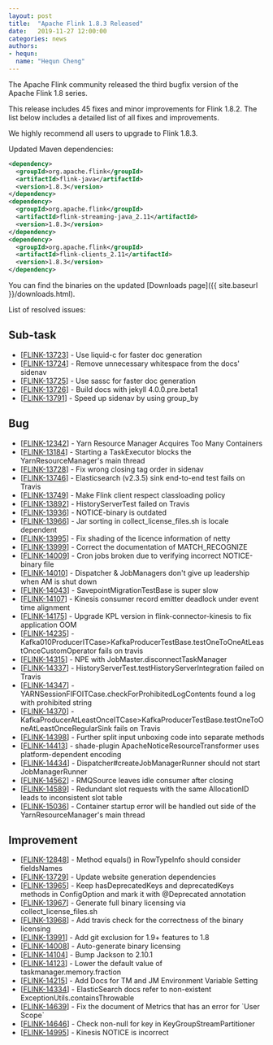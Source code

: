 ```yaml
---
layout: post
title:  "Apache Flink 1.8.3 Released"
date:   2019-11-27 12:00:00
categories: news
authors:
- hequn:
  name: "Hequn Cheng"
---
```


The Apache Flink community released the third bugfix version of the Apache Flink 1.8 series.

This release includes 45 fixes and minor improvements for Flink 1.8.2. The list below includes a detailed list of all fixes and improvements.

We highly recommend all users to upgrade to Flink 1.8.3.

Updated Maven dependencies:

```xml
<dependency>
  <groupId>org.apache.flink</groupId>
  <artifactId>flink-java</artifactId>
  <version>1.8.3</version>
</dependency>
<dependency>
  <groupId>org.apache.flink</groupId>
  <artifactId>flink-streaming-java_2.11</artifactId>
  <version>1.8.3</version>
</dependency>
<dependency>
  <groupId>org.apache.flink</groupId>
  <artifactId>flink-clients_2.11</artifactId>
  <version>1.8.3</version>
</dependency>
```

You can find the binaries on the updated [Downloads page]({{ site.baseurl }}/downloads.html).

List of resolved issues:

<h2>        Sub-task
</h2>
<ul>
<li>[<a href='https://issues.apache.org/jira/browse/FLINK-13723'>FLINK-13723</a>] -         Use liquid-c for faster doc generation
</li>
<li>[<a href='https://issues.apache.org/jira/browse/FLINK-13724'>FLINK-13724</a>] -         Remove unnecessary whitespace from the docs&#39; sidenav
</li>
<li>[<a href='https://issues.apache.org/jira/browse/FLINK-13725'>FLINK-13725</a>] -         Use sassc for faster doc generation
</li>
<li>[<a href='https://issues.apache.org/jira/browse/FLINK-13726'>FLINK-13726</a>] -         Build docs with jekyll 4.0.0.pre.beta1
</li>
<li>[<a href='https://issues.apache.org/jira/browse/FLINK-13791'>FLINK-13791</a>] -         Speed up sidenav by using group_by
</li>
</ul>
        
<h2>        Bug
</h2>
<ul>
<li>[<a href='https://issues.apache.org/jira/browse/FLINK-12342'>FLINK-12342</a>] -         Yarn Resource Manager Acquires Too Many Containers
</li>
<li>[<a href='https://issues.apache.org/jira/browse/FLINK-13184'>FLINK-13184</a>] -         Starting a TaskExecutor blocks the YarnResourceManager&#39;s main thread
</li>
<li>[<a href='https://issues.apache.org/jira/browse/FLINK-13728'>FLINK-13728</a>] -         Fix wrong closing tag order in sidenav
</li>
<li>[<a href='https://issues.apache.org/jira/browse/FLINK-13746'>FLINK-13746</a>] -         Elasticsearch (v2.3.5) sink end-to-end test fails on Travis
</li>
<li>[<a href='https://issues.apache.org/jira/browse/FLINK-13749'>FLINK-13749</a>] -         Make Flink client respect classloading policy
</li>
<li>[<a href='https://issues.apache.org/jira/browse/FLINK-13892'>FLINK-13892</a>] -         HistoryServerTest failed on Travis
</li>
<li>[<a href='https://issues.apache.org/jira/browse/FLINK-13936'>FLINK-13936</a>] -         NOTICE-binary is outdated
</li>
<li>[<a href='https://issues.apache.org/jira/browse/FLINK-13966'>FLINK-13966</a>] -         Jar sorting in collect_license_files.sh is locale dependent
</li>
<li>[<a href='https://issues.apache.org/jira/browse/FLINK-13995'>FLINK-13995</a>] -         Fix shading of the licence information of netty
</li>
<li>[<a href='https://issues.apache.org/jira/browse/FLINK-13999'>FLINK-13999</a>] -         Correct the documentation of MATCH_RECOGNIZE
</li>
<li>[<a href='https://issues.apache.org/jira/browse/FLINK-14009'>FLINK-14009</a>] -         Cron jobs broken due to verifying incorrect NOTICE-binary file
</li>
<li>[<a href='https://issues.apache.org/jira/browse/FLINK-14010'>FLINK-14010</a>] -         Dispatcher &amp; JobManagers don&#39;t give up leadership when AM is shut down
</li>
<li>[<a href='https://issues.apache.org/jira/browse/FLINK-14043'>FLINK-14043</a>] -         SavepointMigrationTestBase is super slow
</li>
<li>[<a href='https://issues.apache.org/jira/browse/FLINK-14107'>FLINK-14107</a>] -         Kinesis consumer record emitter deadlock under event time alignment
</li>
<li>[<a href='https://issues.apache.org/jira/browse/FLINK-14175'>FLINK-14175</a>] -         Upgrade KPL version in flink-connector-kinesis to fix application OOM
</li>
<li>[<a href='https://issues.apache.org/jira/browse/FLINK-14235'>FLINK-14235</a>] -         Kafka010ProducerITCase&gt;KafkaProducerTestBase.testOneToOneAtLeastOnceCustomOperator fails on travis
</li>
<li>[<a href='https://issues.apache.org/jira/browse/FLINK-14315'>FLINK-14315</a>] -         NPE with JobMaster.disconnectTaskManager
</li>
<li>[<a href='https://issues.apache.org/jira/browse/FLINK-14337'>FLINK-14337</a>] -         HistoryServerTest.testHistoryServerIntegration failed on Travis
</li>
<li>[<a href='https://issues.apache.org/jira/browse/FLINK-14347'>FLINK-14347</a>] -         YARNSessionFIFOITCase.checkForProhibitedLogContents found a log with prohibited string
</li>
<li>[<a href='https://issues.apache.org/jira/browse/FLINK-14370'>FLINK-14370</a>] -         KafkaProducerAtLeastOnceITCase&gt;KafkaProducerTestBase.testOneToOneAtLeastOnceRegularSink fails on Travis
</li>
<li>[<a href='https://issues.apache.org/jira/browse/FLINK-14398'>FLINK-14398</a>] -         Further split input unboxing code into separate methods
</li>
<li>[<a href='https://issues.apache.org/jira/browse/FLINK-14413'>FLINK-14413</a>] -         shade-plugin ApacheNoticeResourceTransformer uses platform-dependent encoding
</li>
<li>[<a href='https://issues.apache.org/jira/browse/FLINK-14434'>FLINK-14434</a>] -         Dispatcher#createJobManagerRunner should not start JobManagerRunner
</li>
<li>[<a href='https://issues.apache.org/jira/browse/FLINK-14562'>FLINK-14562</a>] -         RMQSource leaves idle consumer after closing
</li>
<li>[<a href='https://issues.apache.org/jira/browse/FLINK-14589'>FLINK-14589</a>] -         Redundant slot requests with the same AllocationID leads to inconsistent slot table
</li>
<li>[<a href='https://issues.apache.org/jira/browse/FLINK-15036'>FLINK-15036</a>] -         Container startup error will be handled out side of the YarnResourceManager&#39;s main thread
</li>
</ul>
                
<h2>        Improvement
</h2>
<ul>
<li>[<a href='https://issues.apache.org/jira/browse/FLINK-12848'>FLINK-12848</a>] -         Method equals() in RowTypeInfo should consider fieldsNames
</li>
<li>[<a href='https://issues.apache.org/jira/browse/FLINK-13729'>FLINK-13729</a>] -         Update website generation dependencies
</li>
<li>[<a href='https://issues.apache.org/jira/browse/FLINK-13965'>FLINK-13965</a>] -         Keep hasDeprecatedKeys and deprecatedKeys methods in ConfigOption and mark it with @Deprecated annotation
</li>
<li>[<a href='https://issues.apache.org/jira/browse/FLINK-13967'>FLINK-13967</a>] -         Generate full binary licensing via collect_license_files.sh
</li>
<li>[<a href='https://issues.apache.org/jira/browse/FLINK-13968'>FLINK-13968</a>] -         Add travis check for the correctness of the binary licensing
</li>
<li>[<a href='https://issues.apache.org/jira/browse/FLINK-13991'>FLINK-13991</a>] -         Add git exclusion for 1.9+ features to 1.8
</li>
<li>[<a href='https://issues.apache.org/jira/browse/FLINK-14008'>FLINK-14008</a>] -         Auto-generate binary licensing
</li>
<li>[<a href='https://issues.apache.org/jira/browse/FLINK-14104'>FLINK-14104</a>] -         Bump Jackson to 2.10.1
</li>
<li>[<a href='https://issues.apache.org/jira/browse/FLINK-14123'>FLINK-14123</a>] -         Lower the default value of taskmanager.memory.fraction
</li>
<li>[<a href='https://issues.apache.org/jira/browse/FLINK-14215'>FLINK-14215</a>] -         Add Docs for TM and JM Environment Variable Setting
</li>
<li>[<a href='https://issues.apache.org/jira/browse/FLINK-14334'>FLINK-14334</a>] -         ElasticSearch docs refer to non-existent ExceptionUtils.containsThrowable
</li>
<li>[<a href='https://issues.apache.org/jira/browse/FLINK-14639'>FLINK-14639</a>] -         Fix the document of Metrics  that has an error for `User Scope` 
</li>
<li>[<a href='https://issues.apache.org/jira/browse/FLINK-14646'>FLINK-14646</a>] -         Check non-null for key in KeyGroupStreamPartitioner
</li>
<li>[<a href='https://issues.apache.org/jira/browse/FLINK-14995'>FLINK-14995</a>] -         Kinesis NOTICE is incorrect
</li>
</ul>
